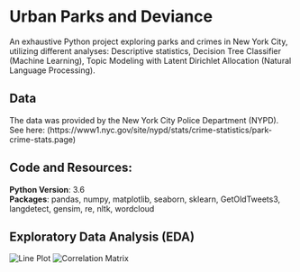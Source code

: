 # Urban Parks and Deviance
<p> An exhaustive Python project exploring parks and crimes in New York City, utilizing different analyses:  Descriptive statistics, Decision Tree Classifier (Machine Learning), Topic Modeling with Latent Dirichlet Allocation (Natural Language Processing). </p>

## Data
<p> The data was provided by the New York City Police Department (NYPD). See here: (https://www1.nyc.gov/site/nypd/stats/crime-statistics/park-crime-stats.page) </p>

## Code and Resources: 
**Python Version**: 3.6<br>
**Packages**: pandas, numpy, matplotlib, seaborn, sklearn, GetOldTweets3, langdetect, gensim, re, nltk, wordcloud

## Exploratory Data Analysis (EDA)

![Line Plot](https://i.imgur.com/J0E1Pyt.png)
![Correlation Matrix](https://i.imgur.com/lMKH9C8.png)
